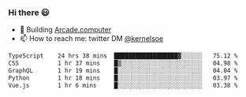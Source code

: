 ### Hi there 😃

- 🔨 Building [Arcade.computer](https://arcade.computer)
- 📫 How to reach me: twitter DM [@kernelsoe](https://twitter.com/kernelsoe)

<!--START_SECTION:waka-->

```txt
TypeScript    24 hrs 38 mins  ██████████████████▓░░░░░░   75.12 %
CSS           1 hr 37 mins    █▒░░░░░░░░░░░░░░░░░░░░░░░   04.98 %
GraphQL       1 hr 19 mins    █░░░░░░░░░░░░░░░░░░░░░░░░   04.04 %
Python        1 hr 18 mins    █░░░░░░░░░░░░░░░░░░░░░░░░   03.97 %
Vue.js        1 hr 6 mins     █░░░░░░░░░░░░░░░░░░░░░░░░   03.38 %
```

<!--END_SECTION:waka-->
